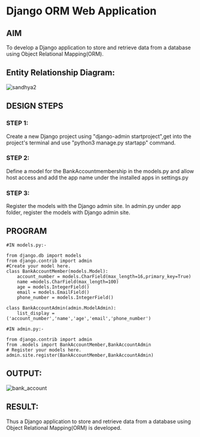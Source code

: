 # Django ORM Web Application

## AIM
To develop a Django application to store and retrieve data from a database using Object Relational Mapping(ORM).

## Entity Relationship Diagram:
![sandhya2](https://user-images.githubusercontent.com/115525118/208250318-12e5eb0e-6a5c-4e0a-bbf2-c4bc8bdf1452.png)



## DESIGN STEPS

### STEP 1:
Create a new Django project using "django-admin startproject",get into the project's terminal and use "python3 manage.py startapp" command.

### STEP 2:
Define a model for the BankAccountmembership in the models.py and allow host access and add the app name under the installed apps in settings.py

### STEP 3:
Register the models with the Django admin site. In admin.py under app folder, register the models with Django admin site.


## PROGRAM
```
#IN models.py:-

from django.db import models
from django.contrib import admin
#Create your model here.
class BankAccountMember(models.Model):
    account_number = models.CharField(max_length=16,primary_key=True)
    name =models.CharField(max_length=100)
    age = models.IntegerField()
    email = models.EmailField()
    phone_number = models.IntegerField()

class BankAccountAdmin(admin.ModelAdmin):
    list_display = ('account_number','name','age','email','phone_number')

#IN admin.py:-

from django.contrib import admin
from .models import BankAccountMember,BankAccountAdmin
# Register your models here.
admin.site.register(BankAccountMember,BankAccountAdmin)
```


## OUTPUT:
![bank_account](https://user-images.githubusercontent.com/115525118/208250328-2f90315c-7d47-448a-a053-ab26b25a7b13.png)



## RESULT:
Thus a Django application to store and retrieve data from a database using Object Relational Mapping(ORM) is developed.
